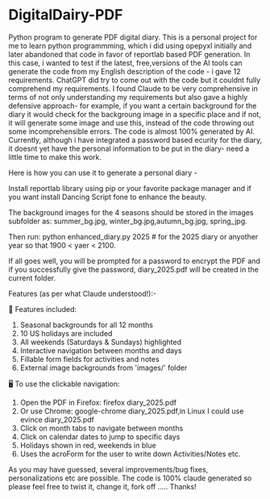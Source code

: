 # DigitalDairy-PDF
Python program to generate PDF digital diary.
This is a personal project for me to learn python programmming, which i did using opepyxl initially and later abandoned that code in favor of reportlab based PDF generation. In this case, i wanted to test if the latest, free,versions of the AI tools can generate the code from my English description of the code - i gave 12 requirements. ChatGPT did try to come out with the code but it couldnt fully comprehend my requirements. I found Claude to be very comprehensive in terms of not only understanding my requirements but also gave a highly defensive approach- for example, if you want a certain background for the diary it would check for the backgroung image in a specific place and if not, it will generate some image and use this, instead of the code throwing out some incomprehensible errors. The code is almost 100% generated by AI.
Currently, although i have integrated a password based ecurity for the diary, it doesnt yet have the personal information to be put in the diary- need a little time to make this work.

Here is how you can use it to generate a personal diary -

Install reportlab library using pip or your favorite package manager and if you want install Dancing Script fone to enhance the beauty.

The background images for the 4 seasons should be stored in the images subfolder as: summer_bg.jpg, winter_bg.jpg,autumn_bg.jpg, spring_jpg.

Then run: python enhanced_diary.py  2025 # for the 2025 diary or anyother year so that 1900 < yaer < 2100.

If all goes well, you will be prompted for a password to encrypt the PDF and if you successfully give the password, diary_2025.pdf will be created in the current folder.

Features (as per what Claude understood!):-


🎨 Features included:

   1. Seasonal backgrounds for all 12 months
   2. 10 US holidays are included
   3. All weekends (Saturdays & Sundays) highlighted
   4. Interactive navigation between months and days
   5. Fillable form fields for activities and notes 
   6. External image backgrounds from 'images/' folder

🖥️  To use the clickable navigation:
   1. Open the PDF in Firefox: firefox diary_2025.pdf
   2. Or use Chrome: google-chrome diary_2025.pdf,in Linux I could use evince diary_2025.pdf
   3. Click on month tabs to navigate between months
   4. Click on calendar dates to jump to specific days
   5. Holidays shown in red, weekends in blue
   6. Uses the acroForm for the user to write down Activities/Notes etc.

As you may have guessed, several improvements/bug fixes, personalizations etc are possible. The code is 100%  claude generated so please feel free to twist it, change it, fork off .....
Thanks!
